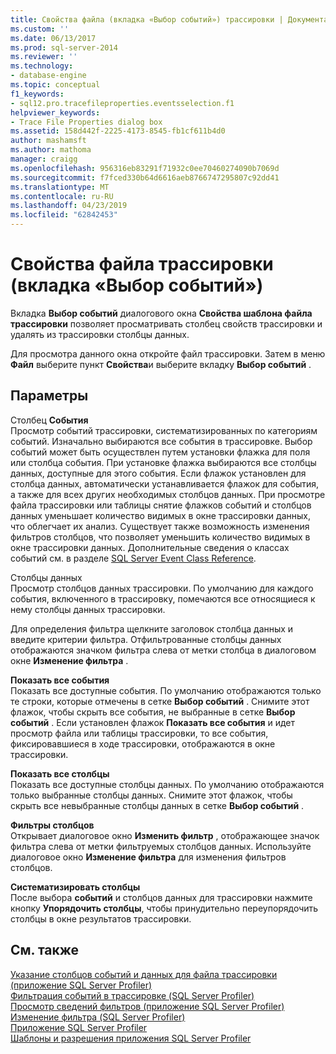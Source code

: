 ```yaml
---
title: Свойства файла (вкладка «Выбор событий») трассировки | Документация Майкрософт
ms.custom: ''
ms.date: 06/13/2017
ms.prod: sql-server-2014
ms.reviewer: ''
ms.technology:
- database-engine
ms.topic: conceptual
f1_keywords:
- sql12.pro.tracefileproperties.eventsselection.f1
helpviewer_keywords:
- Trace File Properties dialog box
ms.assetid: 158d442f-2225-4173-8545-fb1cf611b4d0
author: mashamsft
ms.author: mathoma
manager: craigg
ms.openlocfilehash: 956316eb83291f71932c0ee70460274090b7069d
ms.sourcegitcommit: f7fced330b64d6616aeb8766747295807c92dd41
ms.translationtype: MT
ms.contentlocale: ru-RU
ms.lasthandoff: 04/23/2019
ms.locfileid: "62842453"
---
```

# <a name="trace-file-properties-events-selection-tab"></a>Свойства файла трассировки (вкладка «Выбор событий»)
  Вкладка **Выбор событий** диалогового окна **Свойства шаблона файла трассировки** позволяет просматривать столбец свойств трассировки и удалять из трассировки столбцы данных.  
  
 Для просмотра данного окна откройте файл трассировки. Затем в меню **Файл** выберите пункт **Свойства**и выберите вкладку **Выбор событий** .  
  
## <a name="options"></a>Параметры  
 Столбец **События**  
 Просмотр событий трассировки, систематизированных по категориям событий. Изначально выбираются все события в трассировке. Выбор событий может быть осуществлен путем установки флажка для поля или столбца события. При установке флажка выбираются все столбцы данных, доступные для этого события. Если флажок установлен для столбца данных, автоматически устанавливается флажок для события, а также для всех других необходимых столбцов данных. При просмотре файла трассировки или таблицы снятие флажков событий и столбцов данных уменьшает количество видимых в окне трассировки данных, что облегчает их анализ. Существует также возможность изменения фильтров столбцов, что позволяет уменьшить количество видимых в окне трассировки данных. Дополнительные сведения о классах событий см. в разделе [SQL Server Event Class Reference](../relational-databases/event-classes/sql-server-event-class-reference.md).  
  
 Столбцы данных  
 Просмотр столбцов данных трассировки. По умолчанию для каждого события, включенного в трассировку, помечаются все относящиеся к нему столбцы данных трассировки.  
  
 Для определения фильтра щелкните заголовок столбца данных и введите критерии фильтра. Отфильтрованные столбцы данных отображаются значком фильтра слева от метки столбца в диалоговом окне **Изменение фильтра** .  
  
 **Показать все события**  
 Показать все доступные события. По умолчанию отображаются только те строки, которые отмечены в сетке **Выбор событий** . Снимите этот флажок, чтобы скрыть все события, не выбранные в сетке **Выбор событий** . Если установлен флажок **Показать все события** и идет просмотр файла или таблицы трассировки, то все события, фиксировавшиеся в ходе трассировки, отображаются в окне трассировки.  
  
 **Показать все столбцы**  
 Показать все доступные столбцы данных. По умолчанию отображаются только выбранные столбцы данных. Снимите этот флажок, чтобы скрыть все невыбранные столбцы данных в сетке **Выбор событий** .  
  
 **Фильтры столбцов**  
 Открывает диалоговое окно **Изменить фильтр** , отображающее значок фильтра слева от метки фильтруемых столбцов данных. Используйте диалоговое окно **Изменение фильтра** для изменения фильтров столбцов.  
  
 **Систематизировать столбцы**  
 После выбора **событий** и столбцов данных для трассировки нажмите кнопку **Упорядочить столбцы**, чтобы принудительно переупорядочить столбцы в окне результатов трассировки.  
  
## <a name="see-also"></a>См. также  
 [Указание столбцов событий и данных для файла трассировки (приложение SQL Server Profiler)](../tools/sql-server-profiler/specify-events-and-data-columns-for-a-trace-file-sql-server-profiler.md)   
 [Фильтрация событий в трассировке &#40;SQL Server Profiler&#41;](../tools/sql-server-profiler/filter-events-in-a-trace-sql-server-profiler.md)   
 [Просмотр сведений фильтров (приложение SQL Server Profiler)](../tools/sql-server-profiler/view-filter-information-sql-server-profiler.md)   
 [Изменение фильтра &#40;SQL Server Profiler&#41;](../tools/sql-server-profiler/modify-a-filter-sql-server-profiler.md)   
 [Приложение SQL Server Profiler](../tools/sql-server-profiler/sql-server-profiler.md)   
 [Шаблоны и разрешения приложения SQL Server Profiler](../tools/sql-server-profiler/sql-server-profiler-templates-and-permissions.md)  
  
  
